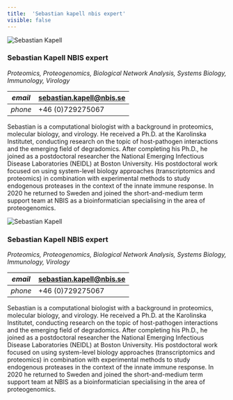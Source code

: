 ```yaml
---
title:  'Sebastian kapell nbis expert'
visible: false
---
```

    

![Sebastian Kapell](/assets/img/staff/sebastian-kapell.jpg)

###  Sebastian Kapell NBIS expert

_Proteomics, Proteogenomics, Biological Network Analysis, Systems Biology, Immunology, Virology_

_email_|  sebastian.kapell@nbis.se  
---|---  
_phone_|  +46 (0)729275067  
  


Sebastian is a computational biologist with a background in proteomics, molecular biology, and virology. He received a Ph.D. at the Karolinska Institutet, conducting research on the topic of host-pathogen interactions and the emerging field of degradomics. After completing his Ph.D., he joined as a postdoctoral researcher the National Emerging Infectious Disease Laboratories (NEIDL) at Boston University. His postdoctoral work focused on using system-level biology approaches (transcriptomics and proteomics) in combination with experimental methods to study endogenous proteases in the context of the innate immune response. In 2020 he returned to Sweden and joined the short-and-medium term support team at NBIS as a bioinformatician specialising in the area of proteogenomics.

![Sebastian Kapell](/assets/img/staff/sebastian-kapell.jpg)

###  Sebastian Kapell NBIS expert

_Proteomics, Proteogenomics, Biological Network Analysis, Systems Biology, Immunology, Virology_

_email_|  sebastian.kapell@nbis.se  
---|---  
_phone_|  +46 (0)729275067  
  


Sebastian is a computational biologist with a background in proteomics, molecular biology, and virology. He received a Ph.D. at the Karolinska Institutet, conducting research on the topic of host-pathogen interactions and the emerging field of degradomics. After completing his Ph.D., he joined as a postdoctoral researcher the National Emerging Infectious Disease Laboratories (NEIDL) at Boston University. His postdoctoral work focused on using system-level biology approaches (transcriptomics and proteomics) in combination with experimental methods to study endogenous proteases in the context of the innate immune response. In 2020 he returned to Sweden and joined the short-and-medium term support team at NBIS as a bioinformatician specialising in the area of proteogenomics.
